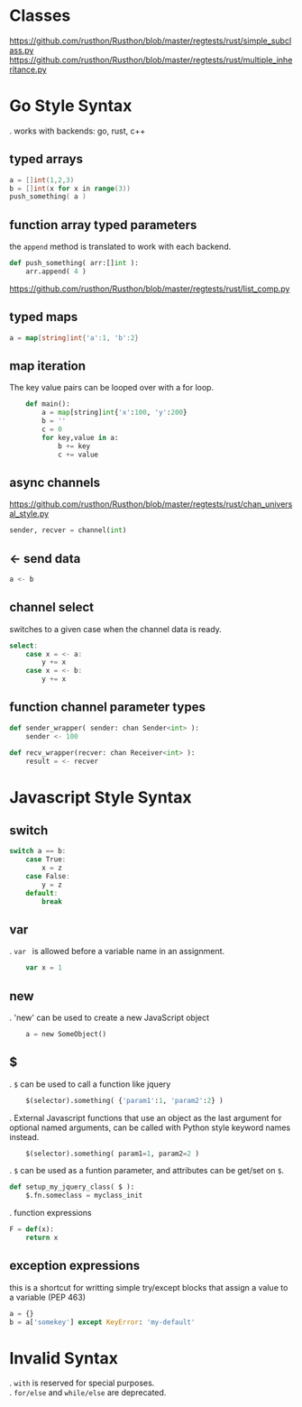 Classes
=========
https://github.com/rusthon/Rusthon/blob/master/regtests/rust/simple_subclass.py
https://github.com/rusthon/Rusthon/blob/master/regtests/rust/multiple_inheritance.py


Go Style Syntax
===============
  . works with backends: go, rust, c++

typed arrays
---------
```go
a = []int(1,2,3)
b = []int(x for x in range(3))
push_something( a )
```
function array typed parameters
------------------------------
the `append` method is translated to work with each backend.
```python
def push_something( arr:[]int ):
	arr.append( 4 )
```
https://github.com/rusthon/Rusthon/blob/master/regtests/rust/list_comp.py

typed maps
---------
```go
a = map[string]int{'a':1, 'b':2}

```
map iteration
-------------
The key value pairs can be looped over with a for loop.
```python
	def main():
		a = map[string]int{'x':100, 'y':200}
		b = ''
		c = 0
		for key,value in a:
			b += key
			c += value
```


async channels
--------------
https://github.com/rusthon/Rusthon/blob/master/regtests/rust/chan_universal_style.py
```python
sender, recver = channel(int)
```

<- send data
---------
```go
a <- b
```

channel select
--------------
switches to a given case when the channel data is ready.
```go
select:
	case x = <- a:
		y += x
	case x = <- b:
		y += x
```

function channel parameter types
--------------------------------
```python
def sender_wrapper( sender: chan Sender<int> ):
	sender <- 100

def recv_wrapper(recver: chan Receiver<int> ):
	result = <- recver
```

Javascript Style Syntax
=======================

switch
-------
```javascript
switch a == b:
	case True:
		x = z
	case False:
		y = z
	default:
		break

```

var
----
. `var ` is allowed before a variable name in an assignment.
```javascript
	var x = 1
```

new
----
. 'new' can be used to create a new JavaScript object
```python
	a = new SomeObject()
```

$
----
. `$` can be used to call a function like jquery
```python
	$(selector).something( {'param1':1, 'param2':2} )
```

. External Javascript functions that use an object as the last argument for optional named arguments, can be called with Python style keyword names instead.
```python
	$(selector).something( param1=1, param2=2 )
```

. `$` can be used as a funtion parameter, and attributes can be get/set on `$`.
```python
def setup_my_jquery_class( $ ):
	$.fn.someclass = myclass_init
```

. function expressions
```python
F = def(x):
	return x
```


exception expressions
-------------------------------
this is a shortcut for writting simple try/except blocks that assign a value to a variable
(PEP 463)
```python
a = {}
b = a['somekey'] except KeyError: 'my-default'
```


Invalid Syntax
=======================
  . `with` is reserved for special purposes.  
  . `for/else` and `while/else` are deprecated.